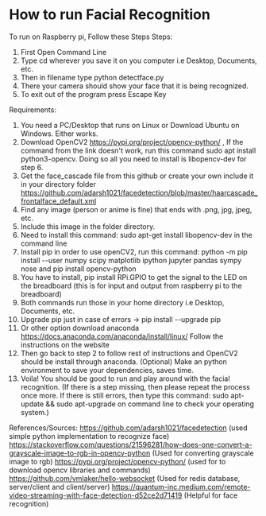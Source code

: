 # How to run Facial Recognition
   To run on Raspberry pi, Follow these Steps
Steps:
1. First Open Command Line
2. Type cd wherever you save it on you computer i.e Desktop, Documents, etc.
3. Then in filename type python detectface.py
4. There your camera should show your face that it is being recognized.
5. To exit out of the program press Escape Key


Requirements:
1. You need a PC/Desktop that runs on Linux or Download Ubuntu on Windows. Either works.
2. Download OpenCV2
https://pypi.org/project/opencv-python/ , If the command from the link doesn't work, run this command sudo apt install python3-opencv. Doing so all you need to install is libopencv-dev for step 6. 
3. Get the face_cascade file from this github or create your own include it in your directory folder
https://github.com/adarsh1021/facedetection/blob/master/haarcascade_frontalface_default.xml
4. Find any image (person or anime is fine) that ends with .png, jpg, jpeg, etc.
5. Include this image in the folder directory.
6. Need to install this command: sudo apt-get install libopencv-dev in the command line
7. Install pip in order to use openCV2, run this command: python -m pip install --user numpy scipy matplotlib ipython jupyter pandas sympy nose and pip install opencv-python
8. You have to install, pip install RPi.GPIO to get the signal to the LED on the breadboard (this is for input and output from raspberry pi to the breadboard)
8. Both commands run those in your home directory i.e Desktop, Documents, etc.
9. Upgrade pip just in case of errors -> pip install --upgrade pip
10. Or other option download anaconda https://docs.anaconda.com/anaconda/install/linux/ Follow the instructions on the website
11. Then go back to step 2 to follow rest of instructions and OpenCV2 should be install through anaconda. (Optional) Make an python environment to save your dependencies, saves time.
12. Voila! You should be good to run and play around with the facial recognition. (If there is a step missing, then please repeat the process once more. If there is still errors, then type this command: sudo apt-update && sudo apt-upgrade on command line to check your operating system.)

References/Sources: https://github.com/adarsh1021/facedetection (used simple python implementation to recognize face)
                                                          https://stackoverflow.com/questions/21596281/how-does-one-convert-a-grayscale-image-to-rgb-in-opencv-python (Used for converting grayscale image to rgb)
https://pypi.org/project/opencv-python/ (used for to download opencv libraries and commands)
https://github.com/vmlaker/hello-websocket (Used for redis database, server/client and client/server)
https://quantum-inc.medium.com/remote-video-streaming-with-face-detection-d52ce2d71419 (Helpful for face recognition)
